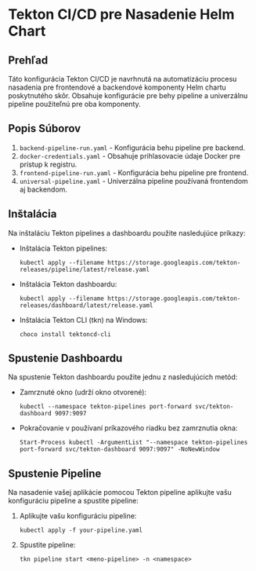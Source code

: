 
# Tekton CI/CD pre Nasadenie Helm Chart

## Prehľad
Táto konfigurácia Tekton CI/CD je navrhnutá na automatizáciu procesu nasadenia pre frontendové a backendové komponenty Helm chartu poskytnutého skôr. Obsahuje konfigurácie pre behy pipeline a univerzálnu pipeline použiteľnú pre oba komponenty.

## Popis Súborov
1. `backend-pipeline-run.yaml` - Konfigurácia behu pipeline pre backend.
2. `docker-credentials.yaml` - Obsahuje prihlasovacie údaje Docker pre prístup k registru.
3. `frontend-pipeline-run.yaml` - Konfigurácia behu pipeline pre frontend.
4. `universal-pipeline.yaml` - Univerzálna pipeline používaná frontendom aj backendom.

## Inštalácia

Na inštaláciu Tekton pipelines a dashboardu použite nasledujúce príkazy:

- Inštalácia Tekton pipelines:
  ```
  kubectl apply --filename https://storage.googleapis.com/tekton-releases/pipeline/latest/release.yaml
  ```
- Inštalácia Tekton dashboardu:
  ```
  kubectl apply --filename https://storage.googleapis.com/tekton-releases/dashboard/latest/release.yaml
  ```
- Inštalácia Tekton CLI (tkn) na Windows:
  ```
  choco install tektoncd-cli
  ```

## Spustenie Dashboardu

Na spustenie Tekton dashboardu použite jednu z nasledujúcich metód:

- Zamrznuté okno (udrží okno otvorené):
  ```
  kubectl --namespace tekton-pipelines port-forward svc/tekton-dashboard 9097:9097
  ```
- Pokračovanie v používaní príkazového riadku bez zamrznutia okna:
  ```
  Start-Process kubectl -ArgumentList "--namespace tekton-pipelines port-forward svc/tekton-dashboard 9097:9097" -NoNewWindow
  ```

## Spustenie Pipeline

Na nasadenie vašej aplikácie pomocou Tekton pipeline aplikujte vašu konfiguráciu pipeline a spustite pipeline:

1. Aplikujte vašu konfiguráciu pipeline:
   ```
   kubectl apply -f your-pipeline.yaml
   ```

2. Spustite pipeline:
   ```
   tkn pipeline start <meno-pipeline> -n <namespace>
   ```

